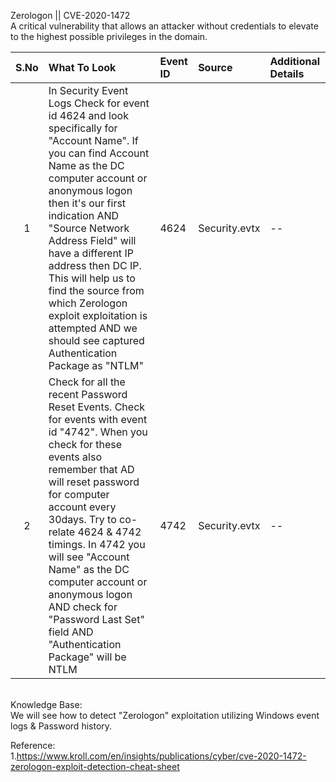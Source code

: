 Zerologon || CVE-2020-1472
</br>
A critical vulnerability that allows an attacker without credentials to elevate to the highest possible privileges in the domain.
</br>

|S.No|What To Look|Event ID|Source|Additional Details|
|:-----:|:----------------|:---------|:--------------------|:--------------------|
|1  | In Security Event Logs Check for event id 4624 and look specifically for "Account Name". If you can find Account Name as the DC computer account or anonymous logon then it's our first indication AND "Source Network Address Field" will have a different IP address then DC IP. This will help us to find the source from which Zerologon exploit exploitation is attempted AND we should see captured Authentication Package as "NTLM"  |  4624 | Security.evtx  | -- |
|2  | Check for all the recent Password Reset Events. Check for events with event id "4742". When you check for these events also remember that AD will reset password for computer account every 30days. Try to co-relate 4624 & 4742 timings. In 4742 you will see "Account Name" as the DC computer account or anonymous logon AND check for "Password Last Set" field AND "Authentication Package" will be NTLM |  4742 | Security.evtx  | -- |


</br>
Knowledge Base:</br>
We will see how to detect "Zerologon" exploitation utilizing Windows event logs & Password history.
</br>



Reference:</br>
1.https://www.kroll.com/en/insights/publications/cyber/cve-2020-1472-zerologon-exploit-detection-cheat-sheet
